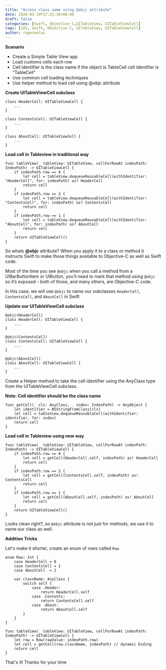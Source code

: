```yaml
---
title: "Access class name using @objc attribute"
date: 2020-03-19T17:21:30+08:00
draft: false
categories: [Swift, Objective C,UITableView, UITableViewCell]
tags: [iOS, Swift, Objective C, UITableView, UITableViewCell]
author: rogermolas
---
```



**Scenario**
* Create a Simple Table View app
* Load customs cells each row
* Cell identifier is the class name if the object is TableCell cell identifier is "TableCell"
* Use common cell loading techniques
* Use helper method to load cell using @objc attribute

**Create UITableViewCell subclass**
```
class HeaderCell: UITableViewCell {
    ...
}
```

```
class ContentsCell: UITableViewCell {
    ...
}
```

```
class AboutCell: UITableViewCell {
    ...
}
```

**Load cell in Tableview in traditional way**
```
func tableView(_ tableView: UITableView, cellForRowAt indexPath: IndexPath) -> UITableViewCell {
    if indexPath.row == 0 {
        let cell = tableView.dequeueReusableCell(withIdentifier: "HeaderCell", for: indexPath) as? HeaderCell
        return cell
    }
    if indexPath.row == 2 {
        let cell = tableView.dequeueReusableCell(withIdentifier: "ContentsCell", for: indexPath) as? ContentsCell
        return cell
    }
    if indexPath.row == 1 {
        let cell = tableView.dequeueReusableCell(withIdentifier: "AboutCell", for: indexPath) as? AboutCell
        return cell
    }
    return UITableViewCell()
}
```

So whats **@objc** attribute?
When you apply it to a class or method it instructs Swift to make those things available to Objective-C as well as Swift code.

Most of the time you see `@objc` when you call a method from a UIBarButtonItem or UIButton, you’ll need to mark that method using `@objc` so it’s exposed – both of those, and many others, are Objective-C code.

In this case, we will use `@objc` to name our subclasses `HeaderCell`, `ContentsCell`, and `AboutCell` in Swift

**Update our UITableViewCell subclass**
```
@objc(HeaderCell)
class HeaderCell: UITableViewCell {
    ...
}
```
```
@objc(ContentsCell)
class ContentsCell: UITableViewCell {
    ...
}
```
```
@objc(AboutCell)
class AboutCell: UITableViewCell {
    ...
}
```

Create a Helper method to take the cell identifier using the AnyClass type from the UITableViewCell subclass.

**Note: Cell identifier should be the class name**

```
func getCell(_ cls: AnyClass, _ index: IndexPath) -> AnyObject {
    let identifier = NSStringFromClass(cls)
    let cell = tableView.dequeueReusableCell(withIdentifier: identifier, for: index)
    return cell
}
```

**Load cell in Tableview using new way**
```
func tableView(_ tableView: UITableView, cellForRowAt indexPath: IndexPath) -> UITableViewCell {
    if indexPath.row == 0 {
        let cell = getCell(HeaderCell.self, indexPath) as! HeaderCell
        return cell
    }
    if indexPath.row == 2 {
        let cell = getCell(ContentsCell.self, indexPath) as! ContentsCell
        return cell
    }
    if indexPath.row == 1 {
        let cell = getCell(AboutCell.self, indexPath) as! AboutCell
        return cell
    }
    return UITableViewCell()
}
```
Looks clean right?, so `@objc` attribute is not just for methods, we use it to name our class as well.

**Addition Tricks**

Let's make it shorter, create an enum of rows called `Row`

```
enum Row: Int {
    case HeaderCell = 0
    case ContentsCell = 1
    case AboutCell  = 2
    
    var className: AnyClass {
        switch self {
            case .Header:
                return HeaderCell.self
            case .Contents:
                return ContentsCell.self
            case .About:
                return AboutCell.self
        }
    }
}
```
```
func tableView(_ tableView: UITableView, cellForRowAt indexPath: IndexPath) -> UITableViewCell {
    let row = Row(rawValue: indexPath.row)
    let cell = getCell(row.className, indexPath) // dynamic biding
    return cell
}
```

That's it!
Thanks for your time
